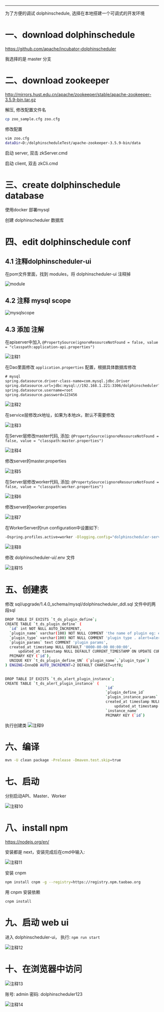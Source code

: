 



----
为了方便的调试 dolphinschedule, 选择在本地搭建一个可调式的开发环境

# 一、download dolphinschedule
https://github.com/apache/incubator-dolphinscheduler

我选择的是 master 分支

# 二、download zookeeper
http://mirrors.hust.edu.cn/apache/zookeeper/stable/apache-zookeeper-3.5.9-bin.tar.gz

解压, 修改配置文件名
```bash
cp zoo_sample.cfg zoo.cfg
```

修改配置
```bash
vim zoo.cfg
dataDir=D:/dolphinscheduleTest/apache-zookeeper-3.5.9-bin/data
```

启动 server, 双击 zkServer.cmd

启动 client, 双击 zkCli.cmd

# 三、create dolphinschedule database
使用docker 部署mysql

创建 dolphinscheduler 数据库

# 四、edit dolphinschedule conf
## 4.1 注释dolphinscheduler-ui
在pom文件里面，找到 modules，将 dolphinscheduler-ui 注释掉

![module](../../img/dolphinschedule/调试/module.png)


## 4.2 注释 mysql scope
![mysqlscope](../../img/dolphinschedule/调试/mysqlscope.png)


## 4.3 添加 注解
在apiserver中加入 `@PropertySource(ignoreResourceNotFound = false, value = "classpath:application-api.properties")`

![注释1](../../img/dolphinschedule/调试/注释1.png)

在Dao里面修改 `application.properties` 配置，根据具体数据库修改
```xml
# mysql
spring.datasource.driver-class-name=com.mysql.jdbc.Driver
spring.datasource.url=jdbc:mysql://192.168.1.221:3306/dolphinscheduler?useUnicode=true&characterEncoding=UTF-8
spring.datasource.username=root
spring.datasource.password=123456
```
![注释2](../../img/dolphinschedule/调试/注释2.png)

在service层修改zk地址，如果为本地zk，默认不需要修改

![注释3](../../img/dolphinschedule/调试/注释3.png)

在Server层修改master代码, 添加: `@PropertySource(ignoreResourceNotFound = false, value = "classpath:master.properties")`

![注释4](../../img/dolphinschedule/调试/注释4.png)

修改server的master.properties

![注释5](../../img/dolphinschedule/调试/注释5.png)

在Server层修改worker代码, 添加: `@PropertySource(ignoreResourceNotFound = false, value = "classpath:worker.properties")`

![注释6](../../img/dolphinschedule/调试/注释6.png)

修改server的worker.properties

![注释7](../../img/dolphinschedule/调试/注释7.png)

在WorkerServer的run configuration中设置如下:
```bash
-Dspring.profiles.active=worker -Dlogging.config="dolphinscheduler-server/src/main/resources/logback-worker.xml" 
```

![注释8](../../img/dolphinschedule/调试/注释8.png)

修改 dolphinscheduler-ui/.env 文件

![注释15](../../img/dolphinschedule/调试/注释15.png)

# 五、创建表
修改 sql/upgrade/1.4.0_schema/mysql/dolphinscheduler_ddl.sql 文件中的两段sql
```bash
DROP TABLE IF EXISTS `t_ds_plugin_define`;
CREATE TABLE `t_ds_plugin_define` (
  `id` int NOT NULL AUTO_INCREMENT,
  `plugin_name` varchar(100) NOT NULL COMMENT 'the name of plugin eg: email',
  `plugin_type` varchar(100) NOT NULL COMMENT 'plugin type . alert=alert plugin, job=job plugin',
  `plugin_params` text COMMENT 'plugin params',
  created_at timestamp NULL DEFAULT '0000-00-00 00:00:00',
      updated_at timestamp NULL DEFAULT CURRENT_TIMESTAMP ON UPDATE CURRENT_TIMESTAMP,
  PRIMARY KEY (`id`),
  UNIQUE KEY `t_ds_plugin_define_UN` (`plugin_name`,`plugin_type`)
) ENGINE=InnoDB AUTO_INCREMENT=2 DEFAULT CHARSET=utf8;
  
  
DROP TABLE IF EXISTS `t_ds_alert_plugin_instance`;
CREATE TABLE `t_ds_alert_plugin_instance` (
                                              `id`                     int NOT NULL AUTO_INCREMENT,
                                              `plugin_define_id`       int NOT NULL,
                                              `plugin_instance_params` text COMMENT 'plugin instance params. Also contain the params value which user input in web ui.',
                                              created_at timestamp NULL DEFAULT '0000-00-00 00:00:00',
                                                  updated_at timestamp NULL DEFAULT CURRENT_TIMESTAMP ON UPDATE CURRENT_TIMESTAMP,
                                              `instance_name`          varchar(200) DEFAULT NULL COMMENT 'alert instance name',
                                              PRIMARY KEY (`id`)  
```

执行创建类
![注释9](../../img/dolphinschedule/调试/注释9.png)

# 六、编译
```bash
mvn -U clean package -Prelease -Dmaven.test.skip=true
```


# 七、启动
分别启动API、Master、Worker

![注释10](../../img/dolphinschedule/调试/注释10.png)


# 八、install npm
https://nodejs.org/en/

安装都是 next，安装完成后在cmd中输入: 

![注释11](../../img/dolphinschedule/调试/注释11.png)

安装 cnpm
```bash
npm install cnpm -g --registry=https://registry.npm.taobao.org
```
用 cnpm 安装依赖
```bash
cnpm install
```

# 九、启动 web ui
进入 dolphinscheduler-ui， 执行: `npm run start`

![注释12](../../img/dolphinschedule/调试/注释12.png)


# 十、在浏览器中访问
![注释13](../../img/dolphinschedule/调试/注释13.png)

账号: admin
密码: dolphinscheduler123

![注释14](../../img/dolphinschedule/调试/注释14.png)